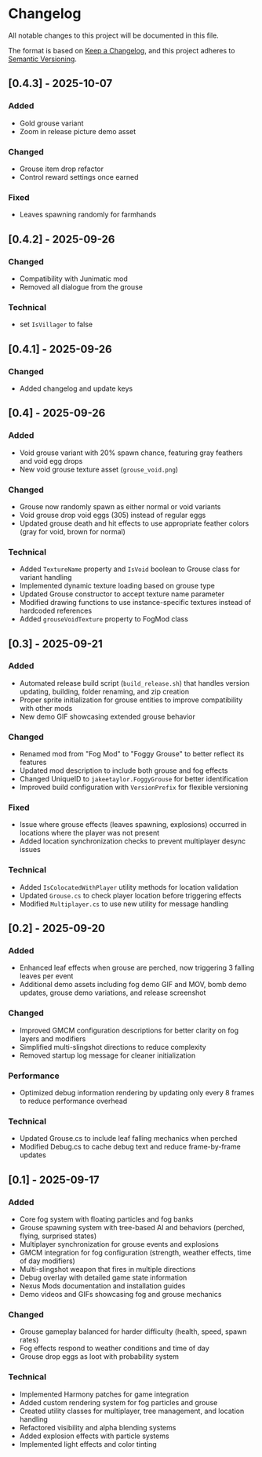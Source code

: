 # Changelog

All notable changes to this project will be documented in this file.

The format is based on [Keep a Changelog](https://keepachangelog.com/en/1.0.0/),
and this project adheres to [Semantic Versioning](https://semver.org/spec/v2.0.0.html).

## [0.4.3] - 2025-10-07

### Added
- Gold grouse variant
- Zoom in release picture demo asset

### Changed
- Grouse item drop refactor
- Control reward settings once earned

### Fixed
- Leaves spawning randomly for farmhands

## [0.4.2] - 2025-09-26

### Changed
- Compatibility with Junimatic mod
- Removed all dialogue from the grouse

### Technical
- set `IsVillager` to false

## [0.4.1] - 2025-09-26

### Changed
- Added changelog and update keys


## [0.4] - 2025-09-26

### Added
- Void grouse variant with 20% spawn chance, featuring gray feathers and void egg drops
- New void grouse texture asset (`grouse_void.png`)

### Changed
- Grouse now randomly spawn as either normal or void variants
- Void grouse drop void eggs (305) instead of regular eggs
- Updated grouse death and hit effects to use appropriate feather colors (gray for void, brown for normal)

### Technical
- Added `TextureName` property and `IsVoid` boolean to Grouse class for variant handling
- Implemented dynamic texture loading based on grouse type
- Updated Grouse constructor to accept texture name parameter
- Modified drawing functions to use instance-specific textures instead of hardcoded references
- Added `grouseVoidTexture` property to FogMod class

## [0.3] - 2025-09-21

### Added
- Automated release build script (`build_release.sh`) that handles version updating, building, folder renaming, and zip creation
- Proper sprite initialization for grouse entities to improve compatibility with other mods
- New demo GIF showcasing extended grouse behavior

### Changed
- Renamed mod from "Fog Mod" to "Foggy Grouse" to better reflect its features
- Updated mod description to include both grouse and fog effects
- Changed UniqueID to `jakeetaylor.FoggyGrouse` for better identification
- Improved build configuration with `VersionPrefix` for flexible versioning

### Fixed
- Issue where grouse effects (leaves spawning, explosions) occurred in locations where the player was not present
- Added location synchronization checks to prevent multiplayer desync issues

### Technical
- Added `IsColocatedWithPlayer` utility methods for location validation
- Updated `Grouse.cs` to check player location before triggering effects
- Modified `Multiplayer.cs` to use new utility for message handling

## [0.2] - 2025-09-20

### Added
- Enhanced leaf effects when grouse are perched, now triggering 3 falling leaves per event
- Additional demo assets including fog demo GIF and MOV, bomb demo updates, grouse demo variations, and release screenshot

### Changed
- Improved GMCM configuration descriptions for better clarity on fog layers and modifiers
- Simplified multi-slingshot directions to reduce complexity
- Removed startup log message for cleaner initialization

### Performance
- Optimized debug information rendering by updating only every 8 frames to reduce performance overhead

### Technical
- Updated Grouse.cs to include leaf falling mechanics when perched
- Modified Debug.cs to cache debug text and reduce frame-by-frame updates

## [0.1] - 2025-09-17

### Added
- Core fog system with floating particles and fog banks
- Grouse spawning system with tree-based AI and behaviors (perched, flying, surprised states)
- Multiplayer synchronization for grouse events and explosions
- GMCM integration for fog configuration (strength, weather effects, time of day modifiers)
- Multi-slingshot weapon that fires in multiple directions
- Debug overlay with detailed game state information
- Nexus Mods documentation and installation guides
- Demo videos and GIFs showcasing fog and grouse mechanics

### Changed
- Grouse gameplay balanced for harder difficulty (health, speed, spawn rates)
- Fog effects respond to weather conditions and time of day
- Grouse drop eggs as loot with probability system

### Technical
- Implemented Harmony patches for game integration
- Added custom rendering system for fog particles and grouse
- Created utility classes for multiplayer, tree management, and location handling
- Refactored visibility and alpha blending systems
- Added explosion effects with particle systems
- Implemented light effects and color tinting